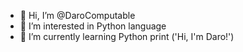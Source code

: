 - 👋 Hi, I’m @DaroComputable
- 👀 I’m interested in Python language
- 🌱 I’m currently learning Python
print ('Hi, I'm Daro!')

